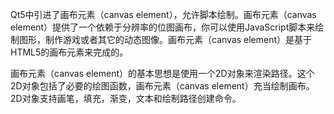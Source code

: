 
Qt5中引进了画布元素（canvas element），允许脚本绘制。画布元素（canvas element）提供了一个依赖于分辨率的位图画布，你可以使用JavaScript脚本来绘制图形，制作游戏或者其它的动态图像。画布元素（canvas element）是基于HTML5的画布元素来完成的。

画布元素（canvas element）的基本思想是使用一个2D对象来渲染路径。这个2D对象包括了必要的绘图函数，画布元素（canvas element）充当绘制画布。2D对象支持画笔，填充，渐变，文本和绘制路径创建命令。
